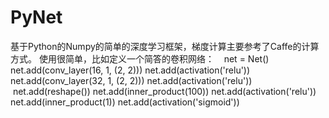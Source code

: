 # PyNet
基于Python的Numpy的简单的深度学习框架，梯度计算主要参考了Caffe的计算方式。
使用很简单，比如定义一个简答的卷积网络：
    net = Net() 
    net.add(conv_layer(16, 1, (2, 2)))
    net.add(activation('relu'))
    net.add(conv_layer(32, 1, (2, 2)))
    net.add(activation('relu'))
    net.add(reshape())
    net.add(inner_product(100))
    net.add(activation('relu'))
    net.add(inner_product(1))
    net.add(activation('sigmoid'))
